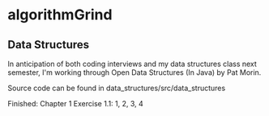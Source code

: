 # algorithmGrind

## Data Structures
In anticipation of both coding interviews and my data structures class next semester, I'm working through Open Data Structures (In Java) by Pat Morin.

Source code can be found in data_structures/src/data_structures

Finished:
Chapter 1
Exercise 1.1: 1, 2, 3, 4
